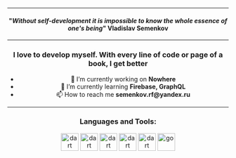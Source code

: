 <hr>
<!-- MAIN PHRASE SECTION -->
<span align="center">
  <span>
    <h4 align="center">"<em>Without self-development it is impossible to know the whole essence of one's being</em>"
      <span align="center">Vladislav Semenkov</span>
    </h4>
</span>

<!-- ABOUT YOU -->
<hr>
<h3 align="center">I love to develop myself. With every line of code or page of a book, I get better</h3>
  <ul>
    <li>🔭 I’m currently working on <strong>Nowhere</strong></li>
    <li>🌱 I’m currently learning <strong>Firebase, GraphQL</strong></li>
    <li>📫 How to reach me <strong>semenkov.rf@yandex.ru</strong></li>
  </ul>

<!-- LANGUAGES AND TOOLS -->
<hr>
<h3 align="center">Languages and Tools:</h3>
<p align="center"> 
  <a href="https://dart.dev/" target="_blank"> <img src="https://www.vectorlogo.zone/logos/dartlang/dartlang-icon.svg" alt="dart" width="40" height="40"/></a> 
   <a href="https://flutter.dev/" target="_blank"> <img src="https://www.vectorlogo.zone/logos/flutterio/flutterio-icon.svg" alt="dart" width="40" height="40"/></a>
   <a href="https://www.figma.com/" target="_blank"> <img src="https://www.vectorlogo.zone/logos/figma/figma-icon.svg" alt="dart" width="40" height="40"/></a>
  <a href="https://code.visualstudio.com/" target="_blank"> <img src="https://www.vectorlogo.zone/logos/visualstudio_code/visualstudio_code-icon.svg" alt="dart" width="40" height="40"/></a>
  <a href="https://www.android.com/intl/ru_ru/" target="_blank"> <img src="https://www.vectorlogo.zone/logos/android/android-official.svg" alt="dart" width="40" height="40"/></a>
  <a href="https://go.dev/" target="_blank"> <img src="https://www.vectorlogo.zone/logos/golang/golang-ar21.svg" alt="go" width="40" height="40"/></a>
